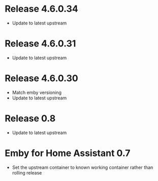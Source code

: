 # Release 4.6.0.34
- Update to latest upstream
# Release 4.6.0.31
- Update to latest upstream
# Release 4.6.0.30
- Match emby versioning
- Update to latest upstream
# Release 0.8
- Update to latest upstream
# Emby for Home Assistant 0.7
- Set the upstream container to known working container rather than rolling release

